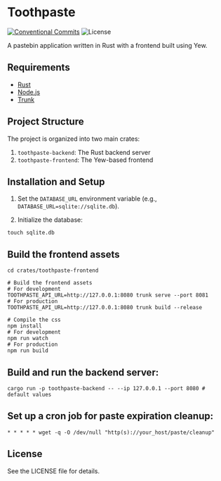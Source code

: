 # Toothpaste

[![Conventional Commits](https://img.shields.io/badge/Conventional%20Commits-1.0.0-yellow.svg)](https://conventionalcommits.org)
![License](https://img.shields.io/github/license/aeyoll/toothpaste)

A pastebin application written in Rust with a frontend built using Yew.

## Requirements

- [Rust](https://www.rust-lang.org/)
- [Node.js](https://nodejs.org/)
- [Trunk](https://trunkrs.dev/)

## Project Structure

The project is organized into two main crates:

1. `toothpaste-backend`: The Rust backend server
2. `toothpaste-frontend`: The Yew-based frontend

## Installation and Setup

1. Set the `DATABASE_URL` environment variable (e.g., `DATABASE_URL=sqlite://sqlite.db`).

2. Initialize the database:

```shell
touch sqlite.db
```

## Build the frontend assets

```shell
cd crates/toothpaste-frontend

# Build the frontend assets
# For development
TOOTHPASTE_API_URL=http://127.0.0.1:8080 trunk serve --port 8081
# For production
TOOTHPASTE_API_URL=http://127.0.0.1:8080 trunk build --release

# Compile the css
npm install
# For development
npm run watch
# For production
npm run build
```

## Build and run the backend server:

```shell
cargo run -p toothpaste-backend -- --ip 127.0.0.1 --port 8080 # default values
```

## Set up a cron job for paste expiration cleanup:

```shell
* * * * * wget -q -O /dev/null "http(s)://your_host/paste/cleanup"
```

## License

See the LICENSE file for details.
